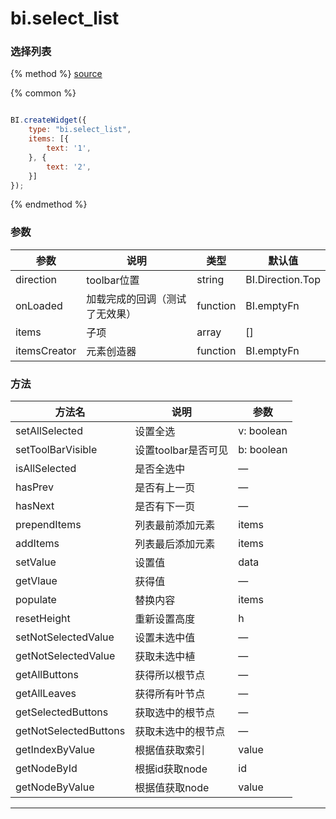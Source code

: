 # bi.select_list

### 选择列表

{% method %}
[source](https://jsfiddle.net/fineui/c3azpxss/)

{% common %}
```javascript

BI.createWidget({
    type: "bi.select_list",
    items: [{
        text: '1',
    }, {
        text: '2',
    }]
});

```

{% endmethod %}

### 参数

| 参数           | 说明              | 类型       | 默认值              |
| ------------ | --------------- | -------- | ---------------- |
| direction    | toolbar位置       | string   | BI.Direction.Top |
| onLoaded     | 加载完成的回调（测试了无效果） | function | BI.emptyFn       |
| items        | 子项              | array    | []               |
| itemsCreator | 元素创造器           | function | BI.emptyFn       |

### 方法

| 方法名                   | 说明            | 参数      |
| --------------------- | ------------- | ------- |
| setAllSelected        | 设置全选          | v: boolean |
| setToolBarVisible     | 设置toolbar是否可见 | b: boolean |
| isAllSelected         | 是否全选中         | —       |
| hasPrev               | 是否有上一页        | —       |
| hasNext               | 是否有下一页        | —       |
| prependItems          | 列表最前添加元素      | items   |
| addItems              | 列表最后添加元素      | items   |
| setValue              | 设置值           | data    |
| getVlaue              | 获得值           | —       |
| populate              | 替换内容          | items   |
| resetHeight           | 重新设置高度        | h       |
| setNotSelectedValue   | 设置未选中值        | —       |
| getNotSelectedValue   | 获取未选中植        | —       |
| getAllButtons         | 获得所以根节点       | —       |
| getAllLeaves          | 获得所有叶节点       | —       |
| getSelectedButtons    | 获取选中的根节点      | —       |
| getNotSelectedButtons | 获取未选中的根节点     | —       |
| getIndexByValue       | 根据值获取索引       | value   |
| getNodeById           | 根据id获取node    | id      |
| getNodeByValue        | 根据值获取node     | value   |

------